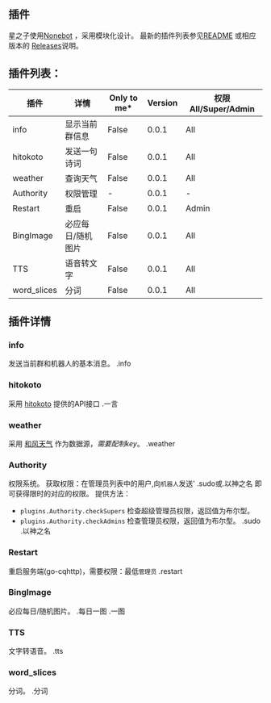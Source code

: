 ## 插件
星之子使用[Nonebot](https://github.com/nonebot/nonebot) ，采用模块化设计。
最新的插件列表参见[README](https://github.com/Lparksi/Sohn_des_Sterns/blob/master/README.md) 或相应版本的 [Releases](https://github.com/Lparksi/Sohn_des_Sterns/releases)说明。
## 插件列表：
| 插件 | 详情 | Only to me* | Version | 权限 All/Super/Admin |
| --- | --- | --- | ---| --- |
| info | 显示当前群信息 | False | 0.0.1 | All |
| hitokoto | 发送一句诗词 | False | 0.0.1 | All |
| weather | 查询天气 | False | 0.0.1 | All |
|Authority | 权限管理 | -| 0.0.1 | -|
| Restart | 重启 | False | 0.0.1 | Admin |
| BingImage | 必应每日/随机图片 | False | 0.0.1 | All|
| TTS | 语音转文字 | False | 0.0.1 | All |
|word_slices| 分词 | False | 0.0.1 | All |

## 插件详情
### info
发送当前群和机器人的基本消息。
.info
### hitokoto
采用 [hitokoto](https://hitokoto.cn/) 提供的API接口
.一言
### weather
采用 [和风天气](https://dev.heweather.com/) 作为数据源，*需要配制key*。
.weather
### Authority
权限系统。
获取权限：在管理员列表中的用户,向`机器人`发送' .sudo或.以神之名 即可获得限时的对应的权限。
提供方法：
- `plugins.Authority.checkSupers` 检查超级管理员权限，返回值为布尔型。
- `plugins.Authority.checkAdmins` 检查管理员权限，返回值为布尔型。
.sudo .以神之名
### Restart
重启服务端(go-cqhttp)，需要权限：最低`管理员`
.restart
### BingImage
必应每日/随机图片。
.每日一图 .一图
### TTS
文字转语音。
.tts
### word_slices
分词。
.分词
